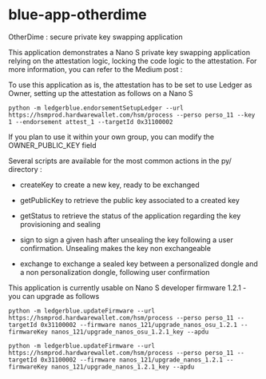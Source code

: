 # blue-app-otherdime 
OtherDime : secure private key swapping application

This application demonstrates a Nano S private key swapping application relying on the attestation logic, locking the code logic to the attestation. For more information, you can refer to the Medium post : 

To use this application as is, the attestation has to be set to use Ledger as Owner, setting up the attestation as follows on a Nano S  

```
python -m ledgerblue.endorsementSetupLedger --url https://hsmprod.hardwarewallet.com/hsm/process --perso perso_11 --key 1 --endorsement attest_1 --targetId 0x31100002
```

If you plan to use it within your own group, you can modify the OWNER_PUBLIC_KEY field 

Several scripts are available for the most common actions in the py/ directory : 

  * createKey to create a new key, ready to be exchanged

  * getPublicKey to retrieve the public key associated to a created key

  * getStatus to retrieve the status of the application regarding the key provisioning and sealing

  * sign to sign a given hash after unsealing the key following a user confirmation. Unsealing makes the key non exchangeable

  * exchange to exchange a sealed key between a personalized dongle and a non personalization dongle, following user confirmation 

This application is currently usable on Nano S developer firmware 1.2.1 - you can upgrade as follows

```
python -m ledgerblue.updateFirmware --url https://hsmprod.hardwarewallet.com/hsm/process --perso perso_11 --targetId 0x31100002 --firmware nanos_121/upgrade_nanos_osu_1.2.1 --firmwareKey nanos_121/upgrade_nanos_osu_1.2.1_key --apdu

python -m ledgerblue.updateFirmware --url https://hsmprod.hardwarewallet.com/hsm/process --perso perso_11 --targetId 0x31100002 --firmware nanos_121/upgrade_nanos_1.2.1 --firmwareKey nanos_121/upgrade_nanos_1.2.1_key --apdu

```
    
